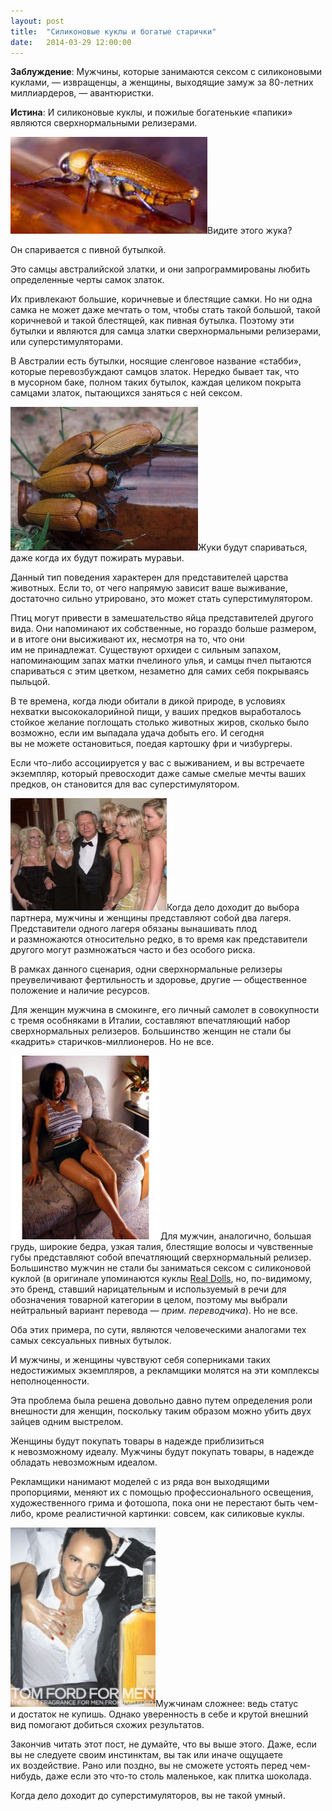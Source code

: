 ```yaml
---
layout: post
title:  "Силиконовые куклы и богатые старички"
date:   2014-03-29 12:00:00
---
```

<p><strong>Заблуждение</strong>: Мужчины, которые занимаются сексом с силиконовыми куклами, — извращенцы, а женщины, выходящие замуж за <nobr>80-летних</nobr> миллиардеров, — авантюристки.</p>
<p><strong>Истина</strong>: И силиконовые куклы, и пожилые богатенькие «папики» являются сверхнормальными релизерами.</p>
<p><a rel="attachment wp-att-654" href="http://youarenotsosmart.ru/2012/05/real-dolls-and-crypt-keepers/beetle/"><img height="155" width="315" alt="" src="/img/real-dolls-and-crypt-keepers/Beetle.jpg" title="Beetle" class="alignleft size-full wp-image-654" /></a>Видите этого жука?</p>
<p>Он спаривается с пивной бутылкой.</p>
<p>Это самцы австралийской златки, и они запрограммированы любить определенные черты самок златок.</p>
<p>Их привлекают большие, коричневые и блестящие самки. Но ни одна самка не может даже мечтать о том, чтобы стать такой большой, такой коричневой и такой блестящей, как пивная бутылка. Поэтому эти бутылки и являются для самца златки сверхнормальными релизерами, или суперстимуляторами.</p>
<p><span id="more-653"></span>В Австралии есть бутылки, носящие сленговое название «стабби», которые перевозбуждают самцов златок. Нередко бывает так, что в мусорном баке, полном таких бутылок, каждая целиком покрыта самцами златок, пытающихся заняться с ней сексом.</p>
<p><a rel="attachment wp-att-655" href="http://youarenotsosmart.ru/2012/05/real-dolls-and-crypt-keepers/stub1/"><img height="230" width="300" alt="" src="/img/real-dolls-and-crypt-keepers/stub1.jpg" title="stub1" class="aligncenter size-full wp-image-655" /></a>Жуки будут спариваться, даже когда их будут пожирать муравьи.</p>
<p>Данный тип поведения характерен для представителей царства животных. Если то, от чего напрямую зависит ваше выживание, достаточно сильно утрировано, это может стать суперстимулятором.</p>
<p>Птиц могут привести в замешательство яйца представителей другого вида. Они напоминают их собственные, но гораздо больше размером, и в итоге они высиживают их, несмотря на то, что они им не принадлежат. Существуют орхидеи с сильным запахом, напоминающим запах матки пчелиного улья, и самцы пчел пытаются спариваться с этим цветком, незаметно для самих себя покрываясь пыльцой.</p>
<p>В те времена, когда люди обитали в дикой природе, в условиях нехватки высококалорийной пищи, у ваших предков выработалось стойкое желание поглощать столько животных жиров, сколько было возможно, если им выпадала удача добыть его. И сегодня вы не можете остановиться, поедая картошку фри и чизбургеры.</p>
<p>Если что-либо ассоциируется у вас с выживанием, и вы встречаете экземпляр, который превосходит даже самые смелые мечты ваших предков, он становится для вас суперстимулятором.</p>
<p><a rel="attachment wp-att-656" href="http://youarenotsosmart.ru/2012/05/real-dolls-and-crypt-keepers/hugh-hefner-is-reportedly-offering-one-of-his-mansions-for-sale/"><img height="180" width="250" alt="" src="/img/real-dolls-and-crypt-keepers/470heffner_wideweb__470x3800-300x242.jpg" title="Hugh Hefner is reportedly offering one of his mansions for sale." class="alignright size-medium wp-image-656" /></a>Когда дело доходит до выбора партнера, мужчины и женщины представляют собой два лагеря. Представители одного лагеря обязаны вынашивать плод и размножаются относительно редко, в то время как представители другого могут размножаться часто и без особого риска.</p>
<p>В рамках данного сценария, одни сверхнормальные релизеры преувеличивают фертильность и здоровье, другие — общественное положение и наличие ресурсов.</p>
<p>Для женщин мужчина в смокинге, его личный самолет в совокупности с тремя особняками в Италии, составляют впечатляющий набор сверхнормальных релизеров. Большинство женщин не стали бы «кадрить» старичков-миллионеров. Но не все.</p>
<p><a rel="attachment wp-att-657" href="http://youarenotsosmart.ru/2012/05/real-dolls-and-crypt-keepers/real_doll/"><img height="294" width="240" alt="" src="/img/real-dolls-and-crypt-keepers/real_doll-267x300.jpg" title="real_doll" class="alignleft size-medium wp-image-657" /></a>Для мужчин, аналогично, большая грудь, широкие бедра, узкая талия, блестящие волосы и чувственные губы представляют собой впечатляющий сверхнормальный релизер. Большинство мужчин не стали бы заниматься сексом с силиконовой куклой (в оригинале упоминаются куклы <a href="http://www.dollstory.eu/dollstory.aspx?lang=RU">Real Dolls</a>, но, по-видимому, это бренд, ставший нарицательным и используемый в речи для обозначения товарной категории в целом, поэтому мы выбрали нейтральный вариант перевода — <em>прим. переводчика</em>). Но не все.</p>
<p>Оба этих примера, по сути, являются человеческими аналогами тех самых сексуальных пивных бутылок.</p>
<p>И мужчины, и женщины чувствуют себя соперниками таких недостижимых экземпляров, а рекламщики молятся на эти комплексы неполноценности.</p>
<p>Эта проблема была решена довольно давно путем определения роли внешности для женщин, поскольку таким образом можно убить двух зайцев одним выстрелом.</p>
<p>Женщины будут покупать товары в надежде приблизиться к невозможному идеалу. Мужчины будут покупать товары, в надежде обладать невозможным идеалом.</p>
<p>Рекламщики нанимают моделей с из ряда вон выходящими пропорциями, меняют их с помощью профессионального освещения, художественного грима и фотошопа, пока они не перестают быть чем-либо, кроме реалистичной картинки: совсем, как силиковые куклы.</p>
<p><a rel="attachment wp-att-658" href="http://youarenotsosmart.ru/2012/05/real-dolls-and-crypt-keepers/tom_ford_fragrance_for_men_ad/"><img height="287" width="232" alt="" src="/img/real-dolls-and-crypt-keepers/tom_ford_fragrance_for_men_ad-242x300.jpg" title="tom_ford_fragrance_for_men_ad" class="aligncenter size-medium wp-image-658" /></a>Мужчинам сложнее: ведь статус и достаток не купишь. Однако уверенность в себе и крутой внешний вид помогают добиться схожих результатов.</p>
<p>Закончив читать этот пост, не думайте, что вы выше этого. Даже, если вы не следуете своим инстинктам, вы так или иначе ощущаете их воздействие. Рано или поздно, вы не сможете устоять перед чем-нибудь, даже если это что-то столь маленькое, как плитка шоколада.</p>
<p>Когда дело доходит до суперстимуляторов, вы не такой умный.</p>
